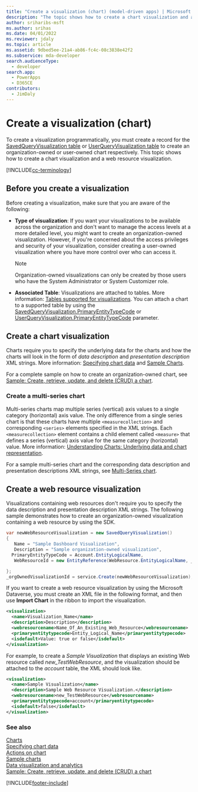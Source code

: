 ```yaml
---
title: "Create a visualization (chart) (model-driven apps) | Microsoft Docs" # Intent and product brand in a unique string of 43-59 chars including spaces"
description: "The topic shows how to create a chart visualization and a web resource visualization." # 115-145 characters including spaces. This abstract displays in the search result."
author: sriharibs-msft
ms.author: srihas
ms.date: 04/01/2022
ms.reviewer: jdaly
ms.topic: article
ms.assetid: 9dbed5ee-21a4-ab86-fc4c-08c3838e42f2
ms.subservice: mda-developer
search.audienceType:
  - developer
search.app:
  - PowerApps
  - D365CE
contributors:
  - JimDaly
---
```


# Create a visualization (chart)

To create a visualization programmatically, you must create a record for the [SavedQueryVisualization table](../data-platform/reference/entities/savedqueryvisualization.md) or [UserQueryVisualization table](../data-platform/reference/entities/userqueryvisualization.md) to create an organization-owned or user-owned chart respectively. This topic shows how to create a chart visualization and a web resource visualization.

[!INCLUDE[cc-terminology](../data-platform/includes/cc-terminology.md)]

<a name="Before"></a>

## Before you create a visualization

Before creating a visualization, make sure that you are aware of the following:

- **Type of visualization**: If you want your visualizations to be available across the organization and don't want to manage the access levels at a more detailed level, you might want to create an organization-owned visualization. However, if you're concerned about the access privileges and security of your visualization, consider creating a user-owned visualization where you have more control over who can access it.

  > [!NOTE]
  > Organization-owned visualizations can only be created by those users who have the System Administrator or System Customizer role.

- **Associated Table**: Visualizations are attached to tables. More information: [Tables supported for visualizations](view-data-with-visualizations-charts.md). You can attach a chart to a supported table by using the [SavedQueryVisualization.PrimaryEntityTypeCode](../data-platform/reference/entities/savedqueryvisualization.md#BKMK_PrimaryEntityTypeCode) or [UserQueryVisualization.PrimaryEntityTypeCode](../data-platform/reference/entities/userqueryvisualization.md#BKMK_PrimaryEntityTypeCode) parameter.

<a name="CreateChart"></a>

## Create a chart visualization

Charts require you to specify the underlying data for the charts and how the charts will look in the form of _data description_ and _presentation description_ XML strings. More information: [Specifying chart data](understand-charts-underlying-data-chart-representation.md) and [Sample Charts](sample-charts.md).

For a complete sample on how to create an organization-owned chart, see [Sample: Create, retrieve, update, and delete (CRUD) a chart](https://github.com/microsoft/PowerApps-Samples/tree/master/dataverse/orgsvc/C%23/CRUDOperationsChart).

### Create a multi-series chart

Multi-series charts map multiple series (vertical) axis values to a single category (horizontal) axis value. The only difference from a single series chart is that these charts have multiple `<measurecollection>` and corresponding `<series>` elements specified in the XML strings. Each `<measurecollection>` element contains a child element called `<measure>` that defines a series (vertical) axis value for the same category (horizontal) value. More information: [Understanding Charts: Underlying data and chart representation](understand-charts-underlying-data-chart-representation.md).

For a sample multi-series chart and the corresponding data description and presentation descriptions XML strings, see [Multi-Series chart](sample-charts.md#multi-series-chart).

<a name="CreateWRVisualization"></a>

## Create a web resource visualization

Visualizations containing web resources don't require you to specify the data description and presentation description XML strings. The following sample demonstrates how to create an organization-owned visualization containing a web resource by using the SDK.

```csharp
var newWebResourceVisualization = new SavedQueryVisualization()
{
   Name = "Sample Dashboard Visualization",
   Description = "Sample organization-owned visualization",
  PrimaryEntityTypeCode = Account.EntityLogicalName,
   WebResourceId = new EntityReference(WebResource.EntityLogicalName, _webResourceId))

};
_orgOwnedVisualizationId = service.Create(newWebResourceVisualization);
```

If you want to create a web resource visualization by using the Microsoft Dataverse, you must create an XML file in the following format, and then use **Import Chart** in the ribbon to import the visualization.

```xml
<visualization>
  <name>Visualization_Name</name>
  <description>Description</description>
  <webresourcename>Name_Of_An_Existing_Web_Resource</webresourcename>
  <primaryentitytypecode>Entity_Logical_Name</primaryentitytypecode>
  <isdefault>Value: true or false</isdefault>
</visualization>
```

For example, to create a _Sample Visualization_ that displays an existing Web resource called _new_TestWebResource_, and the visualization should be attached to the _account_ table, the XML should look like.

```xml
<visualization>
  <name>Sample Visualization</name>
  <description>Sample Web Resource Visualization.</description>
  <webresourcename>new_TestWebResource</webresourcename>
  <primaryentitytypecode>account</primaryentitytypecode>
  <isdefault>false</isdefault>
</visualization>
```

### See also

[Charts](view-data-with-visualizations-charts.md)  
 [Specifying chart data](understand-charts-underlying-data-chart-representation.md)  
 [Actions on chart](actions-visualizations-charts.md)  
 [Sample charts](sample-charts.md)  
 [Data visualization and analytics](customize-visualizations-dashboards.md)  
 [Sample: Create, retrieve, update, and delete (CRUD) a chart](https://github.com/microsoft/PowerApps-Samples/tree/master/dataverse/orgsvc/C%23/CRUDOperationsChart)

[!INCLUDE[footer-include](../../includes/footer-banner.md)]
